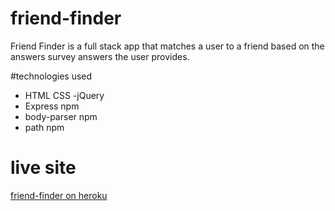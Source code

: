 # friend-finder
Friend Finder is a full stack app that matches a user to a friend based on the answers survey answers the user provides. 

#technologies used
- HTML CSS
-jQuery
- Express npm
- body-parser npm
- path npm

# live site
[friend-finder on heroku](https://floating-bastion-19213.herokuapp.com/)